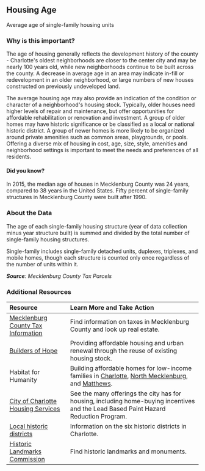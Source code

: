 ## Housing Age
Average age of single-family housing units 

### Why is this important?
The age of housing generally reflects the development history of the county - Charlotte's oldest neighborhoods are closer to the center city and may be nearly 100 years old, while new neighborhoods continue to be built across the county. A decrease in average age in an area may indicate in-fill or redevelopment in an older neighborhood, or large numbers of new houses constructed on previously undeveloped land. 

The average housing age may also provide an indication of the condition or character of a neighborhood's housing stock. Typically, older houses need higher levels of repair and maintenance, but offer opportunities for affordable rehabilitation or renovation and investment. A group of older homes may have historic significance or be classified as a local or national historic district. A group of newer homes is more likely to be organized around private amenities such as common areas, playgrounds, or pools. Offering a diverse mix of housing in cost, age, size, style, amenities and neighborhood settings is important to meet the needs and preferences of all residents. 

#### Did you know?
In 2015, the median age of houses in Mecklenburg County was 24 years, compared to 38 years in the United States. Fifty percent of single-family structures in Mecklenburg County were built after 1990.  

### About the Data
The age of each single-family housing structure (year of data collection minus year structure built) is summed and divided by the total number of single-family housing structures. 

Single-family includes single-family detached units, duplexes, triplexes, and mobile homes, though each structure is counted only once regardless of the number of units within it.

_**Source**: Mecklenburg County Tax Parcels_

### Additional Resources
| Resource | Learn More and Take Action | 
|:--- | :--- |
|[Mecklenburg County Tax Information](https://www.mecknc.gov/taxes/pages/default.aspx) | Find information on taxes in Mecklenburg County and look up real estate.
|[Builders of Hope](http://www.buildersofhope.org/) |Providing affordable housing and urban renewal through the reuse of existing housing stock.
|Habitat for Humanity|Building affordable homes for low-income families in [Charlotte](http://www.habitatcharlotte.org/), [North Mecklenburg](http://www.ourtownshabitat.org/), and [Matthews](http://www.habitatmatthews.org/).
|[City of Charlotte Housing Services](http://charlottenc.gov/NBS/Housing/Pages/default.aspx) |See the many offerings the city has for housing, including home-buying incentives and the Lead Based Paint Hazard Reduction Program.
|[Local historic districts](http://charlottenc.gov/planning/HistoricDistricts/Pages/Home.aspx) | Information on the six historic districts in Charlotte.
|[Historic Landmarks Commission](http://www.cmhpf.org/) |Find historic landmarks and monuments.